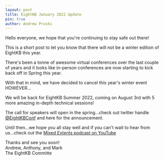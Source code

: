 ```yaml
---
layout: post
title: EightKB January 2022 Update
pin: true
author: Andrew Pruski
---
```


Hello everyone, we hope that you're continuing to stay safe out there!

This is a short post to let you know that there will not be a winter edition of EightKB this year.

There's been a tonne of awesome virtual conferences over the last couple of years and it looks like in-person conferences are now starting to kick back off in Spring this year.

With that in mind, we have decided to cancel this year's winter event HOWEVER...

We will be back for EightKB Summer 2022, coming on August 3rd with 5 more amazing in-depth technical sessions!

The call for speakers will open in the spring...check out twitter handle [@EightKBConf](https://twitter.com/EightKbConf) and here for the announcement.

Until then...we hope you all stay well and if you can't wait to hear from us...check out the [Mixed Extents podcast on YouTube](https://eightkb.online/mixedextents/)

Thanks and see you soon!<br>
Andrew, Anthony, and Mark<br>
The EightKB Committe


